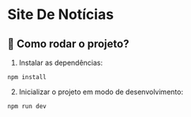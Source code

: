 # Site De Notícias

## 🚀 Como rodar o projeto?

1. Instalar as dependências:
```
npm install
```

2. Inicializar o projeto em modo de desenvolvimento:
```
npm run dev
```